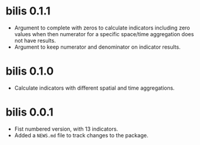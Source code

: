 # bilis 0.1.1
* Argument to complete with zeros to calculate indicators including zero values when then numerator for a specific space/time aggregation does not have results.
* Argument to keep numerator and denominator on indicator results.

# bilis 0.1.0
* Calculate indicators with different spatial and time aggregations.

# bilis 0.0.1
* Fist numbered version, with 13 indicators.
* Added a `NEWS.md` file to track changes to the package.

